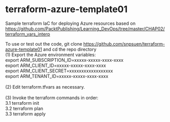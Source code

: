 # terraform-azure-template01
Sample terraform IaC for deploying Azure resources based on https://github.com/PacktPublishing/Learning_DevOps/tree/master/CHAP02/terraform_vars_interp

To use or test out the code, git clone https://github.com/snpsuen/terraform-azure-template01 and cd the repo directory <br>
(1)  Export the Azure environment variables: <br>
export ARM_SUBSCRIPTION_ID=xxxxx-xxxxx-xxxx-xxxx <br>
export ARM_CLIENT_ID=xxxxx-xxxxx-xxxx-xxxx <br>
export ARM_CLIENT_SECRET=xxxxxxxxxxxxxxxxxx <br>
export ARM_TENANT_ID=xxxxx-xxxxx-xxxx-xxxx <br>
<br>
(2)  Edit terraform.tfvars as necessary. <br>
<br>
(3) Invoke the terraform commands in order: <br>
3.1  terraform init <br>
3.2  terraform plan <br>
3.3  terraform apply <br>
